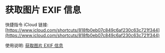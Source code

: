 # 获取图片 EXIF 信息

快捷指令 iCloud 链接: [https://www.icloud.com/shortcuts/818fb0eb07c849c6af230c63c721f344](https://www.icloud.com/shortcuts/818fb0eb07c849c6af230c63c721f344)

使用说明: [获取图片 EXIF 信息](https://www.notion.so/quicy/EXIF-e90038fbf07e4004ae377da0f92ec316)